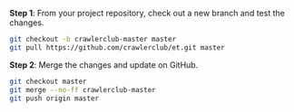 **Step 1**: From your project repository, check out a new branch and test the changes.
```sh
git checkout -b crawlerclub-master master
git pull https://github.com/crawlerclub/et.git master
```
**Step 2**: Merge the changes and update on GitHub.
```sh
git checkout master
git merge --no-ff crawlerclub-master
git push origin master
```
